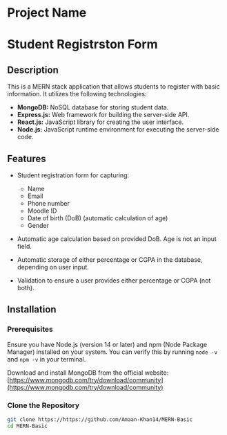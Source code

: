 # Project Name

# Student Registrston Form 
 
## Description

This is a MERN stack application that allows students to register with basic information. It utilizes the following technologies:

* **MongoDB:** NoSQL database for storing student data.
* **Express.js:** Web framework for building the server-side API.
* **React.js:** JavaScript library for creating the user interface.
* **Node.js:** JavaScript runtime environment for executing the server-side code.

## Features

* Student registration form for capturing:
    * Name
    * Email
    * Phone number
    * Moodle ID
    * Date of birth (DoB) (automatic calculation of age)
    * Gender

* Automatic age calculation based on provided DoB. Age is not an input field.

* Automatic storage of either percentage or CGPA in the database, depending on user input.

* Validation to ensure a user provides either percentage or CGPA (not both).

## Installation

### Prerequisites

Ensure you have Node.js (version 14 or later) and npm (Node Package Manager) installed on your system. You can verify this by running `node -v` and `npm -v` in your terminal.

Download and install MongoDB from the official website: [https://www.mongodb.com/try/download/community](https://www.mongodb.com/try/download/community)

### Clone the Repository

```bash
git clone https://https://github.com/Amaan-Khan14/MERN-Basic
cd MERN-Basic
